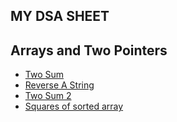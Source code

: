 
## MY DSA SHEET
## Arrays and Two Pointers
- [Two Sum](https://leetcode.com/problems/two-sum/)
- [Reverse A String](https://leetcode.com/problems/reverse-string/description/)
- [Two Sum 2](https://leetcode.com/problems/two-sum-ii-input-array-is-sorted/description/)
- [Squares of sorted array](https://leetcode.com/problems/squares-of-a-sorted-array/description/)
